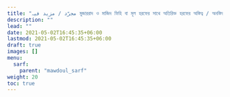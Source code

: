 ```yaml
---
title: "مجرّد / مزید فیہ মুজাররাদ ও মাজিদ ফিহি বা মূল হরফের সাথে অতিরিক্ত হরফের অস্তিত্ব / অনস্তিত্ব"
description: ""
lead: ""
date: 2021-05-02T16:45:35+06:00
lastmod: 2021-05-02T16:45:35+06:00
draft: true
images: []
menu: 
  sarf:
    parent: "mawdoul_sarf"
weight: 20
toc: true
---
```



